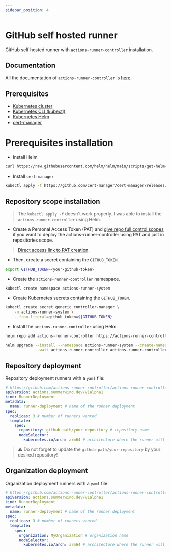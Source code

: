 ```yaml
---
sidebar_position: 4
---
```


# GitHub self hosted runner

GitHub self hosted runner with `actions-runner-controller` installation.

## Documentation

All the documentation of `actions-runner-controller` is [here](https://github.com/actions-runner-controller/actions-runner-controller).

## Prerequisites

- [Kubernetes cluster](https://kubernetes.io)
- [Kubernetes CLI (kubectl)](https://kubernetes.io/docs/reference/kubectl/overview/)
- [Kubernetes Helm](https://helm.sh/)
- [cert-manager](https://cert-manager.io/)

# Prerequisites installation

<!-- - Open port and connections with `iptables` (needed by `cert-manager`)

```sh
sudo iptables --insert INPUT --source 0.0.0.0/0 --jump ACCEPT && \
sudo iptables --insert INPUT --destination 0.0.0.0/0 --jump ACCEPT && \
sudo iptables --insert FORWARD --source 0.0.0.0/0 --jump ACCEPT && \
sudo iptables --insert FORWARD --destination 0.0.0.0/0 --jump ACCEPT && \
sudo iptables --insert OUTPUT --source 0.0.0.0/0 --jump ACCEPT && \
sudo iptables --insert OUTPUT --destination 0.0.0.0/0 --jump ACCEPT
``` -->

- Install Helm

```sh
curl https://raw.githubusercontent.com/helm/helm/main/scripts/get-helm-3 | bash
```

- Install `cert-manager`

```sh
kubectl apply -f https://github.com/cert-manager/cert-manager/releases/download/v1.9.1/cert-manager.yaml
```

## Repository scope installation

> The `kubectl apply -f` doesn't work properly. I was able to install the `actions-runner-controller` using Helm.

- Create a Personal Access Token (PAT) and [give repo full control scopes](https://github.com/actions-runner-controller/actions-runner-controller#deploying-using-pat-authentication) if you want to deploy the actions-runner-controller using PAT and just in repositories scope.

> [Direct access link to PAT creation](https://github.com/settings/tokens/new).

- Then, create a secret containing the `GITHUB_TOKEN`.

```sh
export GITHUB_TOKEN=<your-github-token>
```

- Create the `actions-runner-controller` namespace.

```sh
kubectl create namespace actions-runner-system
```

- Create Kubernetes secrets containing the `GITHUB_TOKEN`.

```sh
kubectl create secret generic controller-manager \
    -n actions-runner-system \
    --from-literal=github_token=${GITHUB_TOKEN}
```

- Install the `actions-runner-controller` using Helm.

```sh
helm repo add actions-runner-controller https://actions-runner-controller.github.io/actions-runner-controller
```

```sh
helm upgrade --install --namespace actions-runner-system --create-namespace \
             --wait actions-runner-controller actions-runner-controller/actions-runner-controller
```

## Repository deployment

Repository deployment runners with a `yaml` file:

```yaml title="repository-runner-deploy.yaml"
# https://github.com/actions-runner-controller/actions-runner-controller#runnerdeployments
apiVersion: actions.summerwind.dev/v1alpha1
kind: RunnerDeployment
metadata:
  name: runner-deployment # name of the runner deployment
spec:
  replicas: 3 # number of runners wanted
  template:
    spec:
      repository: github-path/your-repository # repository name
      nodeSelector:
        kubernetes.io/arch: arm64 # architecture where the runner will be deployed
```

> ⚠️ Do not forget to update the `github-path/your-repository` by your desired repository!

## Organization deployment

Organization deployment runners with a `yaml` file:

```yaml title="organization-runner-deploy.yaml"
# https://github.com/actions-runner-controller/actions-runner-controller#runnerdeployments
apiVersion: actions.summerwind.dev/v1alpha1
kind: RunnerDeployment
metadata:
  name: runner-deployment # name of the runner deployment
spec:
  replicas: 3 # number of runners wanted
  template:
    spec:
      organization: MyOrganization # organization name
      nodeSelector:
        kubernetes.io/arch: arm64 # architecture where the runner will be deployed
```
